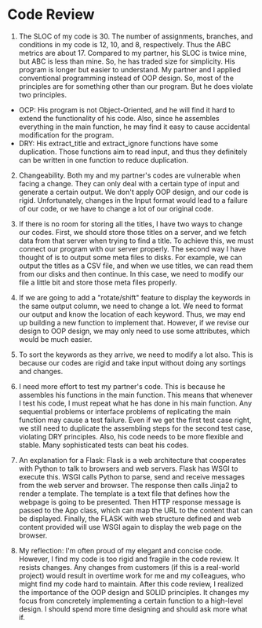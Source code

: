 # Code Review
1. The SLOC of my code is 30. The number of assignments, branches, and conditions in my code is 12, 10, and 8, respectively. Thus the ABC metrics are about 17.
Compared to my partner, his SLOC is twice mine, but ABC is less than mine. So, he has traded size for simplicity. His program is longer but easier to understand. 
My partner and I applied conventional programming instead of OOP design. So, most of the principles are for something other than our program. But he does violate two principles.
* OCP: His program is not Object-Oriented, and he will find it hard to extend the functionality of his code. Also, since he assembles everything in the main function, he may find it easy to cause accidental modification for the program. 
* DRY: His extract_title and extract_ignore functions have some duplication. Those functions aim to read input, and thus they definitely can be written in one function to reduce duplication.

2. Changeability. Both my and my partner's codes are vulnerable when facing a change. They can only deal with a certain type of input and generate a certain output. We don't apply OOP design, and our code is rigid.
Unfortunately, changes in the Input format would lead to a failure of our code, or we have to change a lot of our original code.

3. If there is no room for storing all the titles, I have two ways to change our codes. First, we should store those titles on a server, and we fetch data from that server when trying to find a title. To achieve this, we must connect our program with our server properly. The second way I have thought of is to output some meta files to disks. For example, we can output the titles as a CSV file, and when we use titles, we can read them from our disks and then continue. In this case, we need to modify our file a little bit and store those meta files properly.

4. If we are going to add a "rotate/shift" feature to display the keywords in the same output column, we need to change a lot. We need to format our output and know the location of each keyword. Thus, we may end up building a new function to implement that. However, if we revise our design to OOP design, we may only need to use some attributes, which would be much easier.

5. To sort the keywords as they arrive, we need to modify a lot also. This is because our codes are rigid and take input without doing any sortings and changes.

6. I need more effort to test my partner's code. This is because he assembles his functions in the main function. This means that whenever I test his code, I must repeat what he has done in his main function. Any sequential problems or interface problems of replicating the main function may cause a test failure. Even if we get the first test case right, we still need to duplicate the assembling steps for the second test case, violating DRY principles. Also, his code needs to be more flexible and stable. Many sophisticated tests can beat his codes.

7. An explanation for a Flask: Flask is a web architecture that cooperates with Python to talk to browsers and web servers. Flask has WSGI to execute this. WSGI calls Python to parse, send and receive messages from the web server and browser. The response then calls Jinja2 to render a template. The template is a text file that defines how the webpage is going to be presented. Then HTTP response message is passed to the App class, which can map the URL to the content that can be displayed. Finally, the FLASK with web structure defined and web content provided will use WSGI again to display the web page on the browser.

8. My reflection: I'm often proud of my elegant and concise code. However, I find my code is too rigid and fragile in the code review. It resists changes. Any changes from customers (if this is a real-world project) would result in overtime work for me and my colleagues, who might find my code hard to maintain. After this code review, I realized the importance of the OOP design and SOLID principles. It changes my focus from concretely implementing a certain function to a high-level design. I should spend more time designing and should ask more what if. 